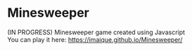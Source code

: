 # Minesweeper
 (IN PROGRESS) Minesweeper game created using Javascript\
 You can play it here: https://imaique.github.io/Minesweeper/
